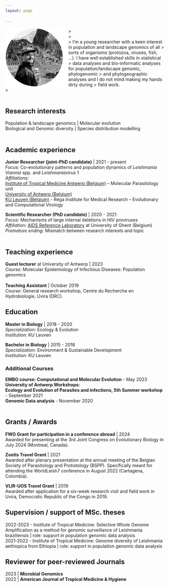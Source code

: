 ```yaml
---
layout: page

---
```

<img src="/Images/headshot_2.png" align="left" width="200px"/>
> <space><space><space> <br />
> <space><space><space> <br />
> I’m a young researcher with a keen interest in population and landscape genomics of all
> sorts of organisms (protozoa, viruses, fish, …). I have well established skills in statistical
> data analyses and bio-informatic analyses for population/landscape genomic, phylogenomic
> and phylogeographic analyses and I do not mind making my hands dirty during
> field work.<br />
> <space><space><space> <br />

<br clear="left"/>

## Research interests
Population & landscape genomics | Molecular evolution <br /> 
Biological and Genomic diversity | Species distribution modelling <br />
<br />
## Academic experience
**Junior Researcher (joint-PhD candidate)**  | 2021 - present <br />
  *Focus:*  Co-evolutionary patterns and population dynamics of *Leishmania Viannia* spp. and *Leishmaniavirus* 1 <br />
  *Affiliations:* <br />
    [Institute of Tropical Medicine Antwerp (Belgium)](https://www.itg.be/en) – Molecular Parasitology unit <br />
    [University of Antwerp (Belgium)](https://www.uantwerpen.be/en/) <br />
    [KU Leuven (Belgium)](https://rega.kuleuven.be/cev/ecv) - Rega Institute for Medical Research – Evolutionary and Computational Virology <br />

**Scientific Researcher (PhD candidate)** | 2020 - 2021 <br />
  *Focus:*  Mechanisms of large internal deletions in HIV proviruses  <br />
  *Affiliation:* [AIDS Reference Laboratory](https://www.arl.ugent.be/) at University of Ghent (Belgium) <br />
  *Premature ending:* Mismatch between research interests and topic <br />
<br />

## Teaching experience 
**Guest lecturer** at University of Antwerp | 2023 <br />
  *Course:* Molecular Epidemiology of Infectious Diseases: Population genomics <br />
<br />
**Teaching Assistant** | October 2019 <br />
*Course:* General research workshop, Centre du Recherche en Hydrobiologie, Uvira (DRC).

## Education
**Master in Biology** | 2018 - 2020 <br />
  *Specialization:* Ecology & Evolution <br />
  *Institution:* KU Leuven <br />

**Bachelor in Biology** | 2015 - 2018 <br />
  *Specialization:* Environment & Sustainable Development <br />
  *Institution:* KU Leuven <br />

### Additional Courses
**EMBO course: Computational and Molecular Evolution** - May 2023 <br />
**University of Antwerp Workshops:** <br /> 
   <space><space><space> **Ecology and Evolution of Parasites and infections, 5th Summer workshop** - September 2021 <br />
   <space><space><space> **Genomic Data analysis** - November 2020 <br />
   <br />

## Grants / Awards <br />
**FWO Grant for participation in a conference abroad** | 2024 <br />
Awarded for presenting at the 3rd Joint Congress on Evolutionary Biology in July 2024 (Montreal, Canada). <br />

**Zoetis Travel Grant** | 2021 <br />
Awarded after plenary presentation at the annual meeting of the Belgian Society of Parasitology and Protistology (BSPP). Specifically meant for attending the WorldLeish7 conference in August 2022 (Cartagena, Colombia). <br />

**VLIR-UOS Travel Grant** | 2019 <br />
Awarded after application for a six-week research visit and field work in Uvira, Democratic Republic of the Congo in 2019. <br />

## Supervision / support of MSc. theses <br />
2022-2023 - Institute of Tropical Medicine: Selective Whole Genome Amplification as a method for genomic surveillance of Leishmania braziliensis | role: support in population genomic data analysis <br />
2021-2022 - Institute of Tropical Medicine: Genome diversity of Leishmania aethiopica from Ethiopia | role: support in population genomic data analysis <br />

## Reviewer for peer-reviewed Journals <br />
2023 | **Microbial Genomics** <br />
2022 | **American Journal of Tropical Medicine & Hygiene** <br />
